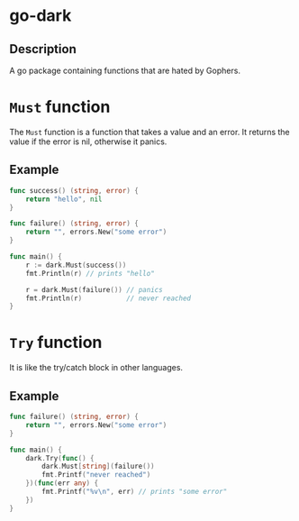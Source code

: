 # go-dark

## Description

A go package containing functions that are hated by Gophers.

# `Must` function

The `Must` function is a function that takes a value and an error.
It returns the value if the error is nil, otherwise it panics.

## Example

```go
func success() (string, error) {
    return "hello", nil
}

func failure() (string, error) {
    return "", errors.New("some error")
}

func main() {
    r := dark.Must(success())
    fmt.Println(r) // prints "hello"

    r = dark.Must(failure()) // panics
    fmt.Println(r)           // never reached
}
```

# `Try` function

It is like the try/catch block in other languages.

## Example

```go
func failure() (string, error) {
    return "", errors.New("some error")
}

func main() {
    dark.Try(func() {
        dark.Must[string](failure())
        fmt.Printf("never reached")
    })(func(err any) {
        fmt.Printf("%v\n", err) // prints "some error"
    })
}
```



